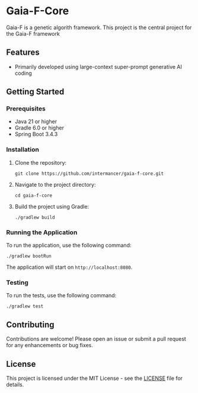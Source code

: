 # Gaia-F-Core

Gaia-F is a genetic algorith framework.  This project is the central project for the Gaia-F framework

## Features

- Primarily developed using large-context super-prompt generative AI coding

## Getting Started

### Prerequisites

- Java 21 or higher
- Gradle 6.0 or higher
- Spring Boot 3.4.3

### Installation

1. Clone the repository:

   ```
   git clone https://github.com/intermancer/gaia-f-core.git
   ```

2. Navigate to the project directory:

   ```
   cd gaia-f-core
   ```

3. Build the project using Gradle:

   ```
   ./gradlew build
   ```

### Running the Application

To run the application, use the following command:

```
./gradlew bootRun
```

The application will start on `http://localhost:8080`.

### Testing

To run the tests, use the following command:

```
./gradlew test
```

## Contributing

Contributions are welcome! Please open an issue or submit a pull request for any enhancements or bug fixes.

## License

This project is licensed under the MIT License - see the [LICENSE](LICENSE) file for details.